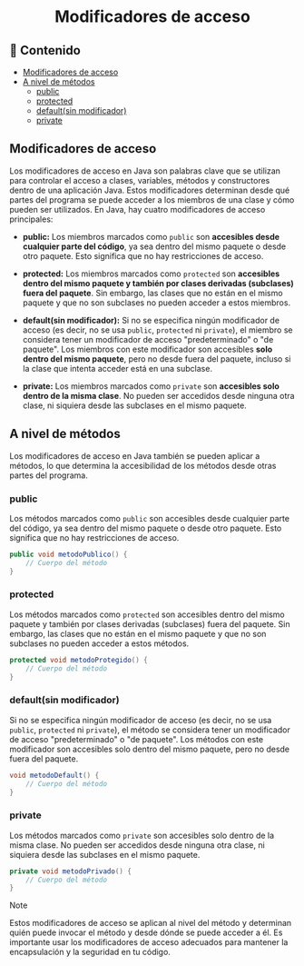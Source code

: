 <h1 align="center">Modificadores de acceso</h1>

<h2>📑 Contenido</h2>

- [Modificadores de acceso](#modificadores-de-acceso)
- [A nivel de métodos](#a-nivel-de-métodos)
  - [public](#public)
  - [protected](#protected)
  - [default(sin modificador)](#defaultsin-modificador)
  - [private](#private)

## Modificadores de acceso

Los modificadores de acceso en Java son palabras clave que se utilizan para controlar el acceso a clases, variables, métodos y constructores dentro de una aplicación Java. Estos modificadores determinan desde qué partes del programa se puede acceder a los miembros de una clase y cómo pueden ser utilizados. En Java, hay cuatro modificadores de acceso principales:

- **public:** Los miembros marcados como `public` son **accesibles desde cualquier parte del código**, ya sea dentro del mismo paquete o desde otro paquete. Esto significa que no hay restricciones de acceso.

- **protected:** Los miembros marcados como `protected` son **accesibles dentro del mismo paquete y también por clases derivadas (subclases) fuera del paquete**. Sin embargo, las clases que no están en el mismo paquete y que no son subclases no pueden acceder a estos miembros.

- **default(sin modificador):** Si no se especifica ningún modificador de acceso (es decir, no se usa `public`, `protected` ni `private`), el miembro se considera tener un modificador de acceso "predeterminado" o "de paquete". Los miembros con este modificador son accesibles **solo dentro del mismo paquete**, pero no desde fuera del paquete, incluso si la clase que intenta acceder está en una subclase.

- **private:** Los miembros marcados como `private` son **accesibles solo dentro de la misma clase**. No pueden ser accedidos desde ninguna otra clase, ni siquiera desde las subclases en el mismo paquete.

## A nivel de métodos

Los modificadores de acceso en Java también se pueden aplicar a métodos, lo que determina la accesibilidad de los métodos desde otras partes del programa.

### public

Los métodos marcados como `public` son accesibles desde cualquier parte del código, ya sea dentro del mismo paquete o desde otro paquete. Esto significa que no hay restricciones de acceso.

```java
public void metodoPublico() {
    // Cuerpo del método
}
```

### protected

Los métodos marcados como `protected` son accesibles dentro del mismo paquete y también por clases derivadas (subclases) fuera del paquete. Sin embargo, las clases que no están en el mismo paquete y que no son subclases no pueden acceder a estos métodos.

```java
protected void metodoProtegido() {
    // Cuerpo del método
}
```

### default(sin modificador)

Si no se especifica ningún modificador de acceso (es decir, no se usa `public`, `protected` ni `private`), el método se considera tener un modificador de acceso "predeterminado" o "de paquete". Los métodos con este modificador son accesibles solo dentro del mismo paquete, pero no desde fuera del paquete.

```java
void metodoDefault() {
    // Cuerpo del método
}
```

### private

Los métodos marcados como `private` son accesibles solo dentro de la misma clase. No pueden ser accedidos desde ninguna otra clase, ni siquiera desde las subclases en el mismo paquete.

```java
private void metodoPrivado() {
    // Cuerpo del método
}
```

> [!NOTE]
>
> Estos modificadores de acceso se aplican al nivel del método y determinan quién puede invocar el método y desde dónde se puede acceder a él. Es importante usar los modificadores de acceso adecuados para mantener la encapsulación y la seguridad en tu código.
